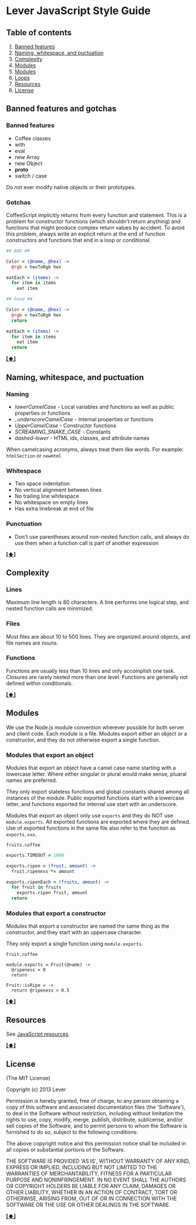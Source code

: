 # Lever JavaScript Style Guide

## Table of contents

  1. [Banned features](#banned-features)
  1. [Naming, whitespace, and puctuation](#naming-whitespace-and-puctuation)
  1. [Complexity](#complexity)
  1. [Modules](#modules)
  1. [Modules](#modules)
  1. [Loops](#loops)
  1. [Resources](#resources)
  1. [License](#license)


## Banned features and gotchas

### Banned features

  - Coffee classes
  - with
  - eval
  - new Array
  - new Object
  - __proto__
  - switch / case

Do not ever modify native objects or their prototypes.

### Gotchas

CoffeeScript implicitly returns from every function and statement. This is a problem for constructor functions (which shouldn't return anything) and functions that might produce complex return values by accident. To avoid this problem, always write an explicit return at the end of function constructors and functions that end in a loop or conditional.

``` coffeescript
## BAD ##

Color = (@name, @hex) ->
  @rgb = hexToRgb hex

eatEach = (items) ->
  for item in items
    eat item

## Good ##

Color = (@name, @hex) ->
  @rgb = hexToRgb hex
  return

eatEach = (items) ->
  for item in items
    eat item
  return
```

**[[⬆]](#table-of-contents)**


## Naming, whitespace, and puctuation

### Naming

  - *lowerCamelCase* - Local variables and functions as well as public properties or functions
  - *_underscoreCamelCase* - Internal properties or functions
  - *UpperCamelCase* - Constructor functions
  - *SCREAMING_SNAKE_CASE* - Constants
  - *dashed-lower* - HTML ids, classes, and attribute names

When camelcasing acronyms, always treat them like words. For example: `htmlSection` or `newHtml`

### Whitespace

  - Two space indentation
  - No vertical alignment between lines
  - No trailing line whitespace
  - No whitespace on empty lines
  - Has extra linebreak at end of file

### Punctuation

  - Don't use parentheses around non-nested function calls, and always do use them when a function call is part of another expression

**[[⬆]](#table-of-contents)**


## Complexity

### Lines

Maximum line length is 80 characters. A line performs one logical step, and nested function calls are minimized.

### Files

Most files are about 10 to 500 lines. They are organized around objects, and file names are nouns.

### Functions

Functions are usually less than 10 lines and only accomplish one task. Closures are rarely nested more than one level. Functions are generally not defined within conditionals.

**[[⬆]](#table-of-contents)**


## Modules

We use the Node.js module convention wherever possible for both server and client code. Each module is a file. Modules export either an object or a constructor, and they do not otherwise export a single function.

### Modules that export an object

Modules that export an object have a camel case name starting with a lowercase letter. Where either singular or plural would make sense, pluaral names are preferred.

They only export stateless functions and global constants shared among all instances of the module. Public exported functions start with a lowercase letter, and functions exported for internal use start with an underscore.

Modules that export an object only use `exports` and they do NOT use `module.exports`. All exported functions are exported where they are defined. Use of exported functions in the same file also refer to the function as `exports.xxx`.

`fruits.coffee`

``` coffeescript
exports.TIMEOUT = 1000

exports.ripen = (fruit, amount) ->
  fruit.ripeness *= amount

exports.ripenEach = (fruits, amount) ->
  for fruit in fruits
    exports.ripen fruit, amount
  return
```

### Modules that export a constructor

Modules that export a constructor are named the same thing as the constructor, and they start with an uppercase character.

They only export a single function using `module.exports`.

`Fruit.coffee`

```
module.exports = Fruit(@name) ->
  @ripeness = 0
  return

Fruit::isRipe = ->
  return @ripeness > 0.5
```

**[[⬆]](#table-of-contents)**


## Resources

See [JavaScript resources](javascript.md#resources).

**[[⬆]](#table-of-contents)**


## License

(The MIT License)

Copyright (c) 2013 Lever

Permission is hereby granted, free of charge, to any person obtaining
a copy of this software and associated documentation files (the
'Software'), to deal in the Software without restriction, including
without limitation the rights to use, copy, modify, merge, publish,
distribute, sublicense, and/or sell copies of the Software, and to
permit persons to whom the Software is furnished to do so, subject to
the following conditions:

The above copyright notice and this permission notice shall be
included in all copies or substantial portions of the Software.

THE SOFTWARE IS PROVIDED 'AS IS', WITHOUT WARRANTY OF ANY KIND,
EXPRESS OR IMPLIED, INCLUDING BUT NOT LIMITED TO THE WARRANTIES OF
MERCHANTABILITY, FITNESS FOR A PARTICULAR PURPOSE AND NONINFRINGEMENT.
IN NO EVENT SHALL THE AUTHORS OR COPYRIGHT HOLDERS BE LIABLE FOR ANY
CLAIM, DAMAGES OR OTHER LIABILITY, WHETHER IN AN ACTION OF CONTRACT,
TORT OR OTHERWISE, ARISING FROM, OUT OF OR IN CONNECTION WITH THE
SOFTWARE OR THE USE OR OTHER DEALINGS IN THE SOFTWARE.

**[[⬆]](#table-of-contents)**
